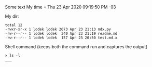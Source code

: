 

Some text
My time = Thu 23 Apr 2020 09:19:50 PM -03


My dir:
```
total 12
-rwxr-xr-x 1 lodek lodek 2073 Apr 23 21:13 mdx.py
-rw-r--r-- 1 lodek lodek  340 Apr 23 21:19 readme.md
-rw-r--r-- 1 lodek lodek  157 Apr 23 20:50 test.md.x

```

Shell command (keeps both the command run and captures the output)
```
> ls -l
___
```

